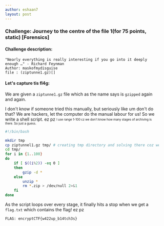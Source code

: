 ```yaml
---
author: eshaan7
layout: post
---
```



### Challenge: Journey to the centre of the file 1(for 75 points, static) [Forensics]

#### Challenge description: 

	"Nearly everything is really interesting if you go into it deeply enough …" - Richard Feynman
	Author: maskofmydisguise
	file : (ziptunne1.gz)[]

#### Let's capture tis fl4g: 

We are given a `ziptunne1.gz` file which as the name says is `gzipped` again and again.

I don't know if someone tried this manually, but seriously like um don't do that?
We are hackers, let the computer do the manual labour for us!
So we write a shell script. ez pz 
<sub><sup>I use range 1-100 cz we don't know how many stages of archiving is there. So just a guess.</sup></sub>

```bash
#!/bin/bash

mkdir tmp
cp ziptunnel1.gz tmp/ # creating tmp directory and solving there coz we use `ls` to get filenames
cd tmp/
for i in {1..100}
do
	if [ $((i%2)) -eq 0 ]
   	then
   		gzip -d *
	else
		unzip *
		rm *.zip > /dev/null 2>&1
	fi
done
```

As the script loops over every stage, it finally hits a stop when we get a `flag.txt` which contains the flag! ez pz

	FLAG: encryptCTF{w422up_b14tch3s}





